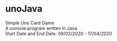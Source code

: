 # unoJava

Simple Uno Card Game <br>
A console program written in Java. <br>
Start Date and End Date: 09/02/2020 - 17/04/2020
